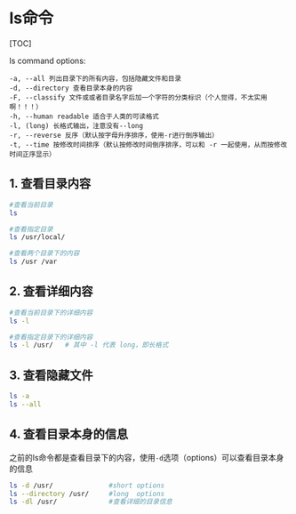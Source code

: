 # ls命令

[TOC]

ls command options:

```
-a, --all 列出目录下的所有内容，包括隐藏文件和目录
-d, --directory 查看目录本身的内容
-F, --classify 文件或或者目录名字后加一个字符的分类标识（个人觉得，不太实用啊！！！）
-h, --human readable 适合于人类的可读格式
-l, (long) 长格式输出，注意没有--long
-r, --reverse 反序（默认按字母升序排序，使用-r进行倒序输出）
-t, --time 按修改时间排序（默认按修改时间倒序排序，可以和 -r 一起使用，从而按修改时间正序显示）
```

## 1. 查看目录内容

```bash
#查看当前目录
ls

#查看指定目录
ls /usr/local/

#查看两个目录下的内容
ls /usr /var
```

## 2. 查看详细内容

```bash
#查看当前目录下的详细内容
ls -l

#查看指定目录下的详细内容
ls -l /usr/   # 其中 -l 代表 long，即长格式
```

## 3. 查看隐藏文件

```bash
ls -a
ls --all
```

## 4. 查看目录本身的信息

之前的ls命令都是查看目录下的内容，使用`-d`选项（options）可以查看目录本身的信息

```bash
ls -d /usr/              #short options
ls --directory /usr/     #long  options
ls -dl /usr/             #查看详细的目录信息
```
